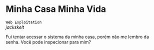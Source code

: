 # Minha Casa Minha Vida
`Web Exploitation`\
*jackskelt*

Fui tentar acessar o sistema da minha casa, porém não me lembro da senha. Você pode inspecionar para mim?